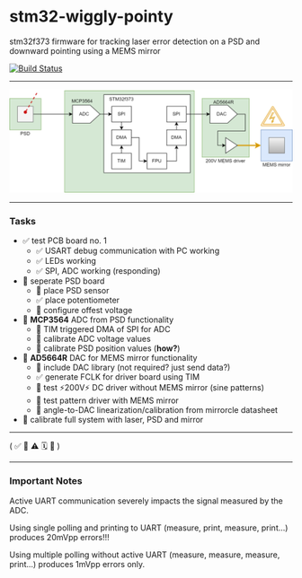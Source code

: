 # stm32-wiggly-pointy
stm32f373 firmware for tracking laser error detection on a PSD and downward pointing using a MEMS mirror

[![Build Status](https://jenkins.kaon.ch/buildStatus/icon?job=QSIT_MEMS_Firmware)](https://jenkins.kaon.ch/job/QSIT_MEMS_Firmware/)

---

![img/QSIT_MEMS_driver_loop.drawio.png](img/QSIT_MEMS_driver_loop.drawio.png)

---

### Tasks

- ✅ test PCB board no. 1
	+ ✅ USART debug communication with PC working
	+ ✅ LEDs working
	+ ✅ SPI, ADC working (responding)
- 🔄 seperate PSD board
	+ 🔄 place PSD sensor 
	+ ✅ place potentiometer
	+ 🔘 configure offest voltage
- 🔄 **MCP3564** ADC from PSD functionality
	+ 🔄 TIM triggered DMA of SPI for ADC
	+ 🔘 calibrate ADC voltage values
	+ 🔘 calibrate PSD position values (**how?**)
- 🔄 **AD5664R** DAC for MEMS mirror functionality
	+ 🔄 include DAC library (not required? just send data?)
	+ ✅ generate FCLK for driver board using TIM
	+ 🔘 test ⚡️200V⚡️ DC driver without MEMS mirror (sine patterns)
	+ 🔘 test pattern driver with MEMS mirror
	+ 🔘 angle-to-DAC linearization/calibration from mirrorcle datasheet
- 🔘 calibrate full system with laser, PSD and mirror

---

( ✅ 🔄 ⚠️ 🗓 🔘 )

--- 

### Important Notes

Active UART communication severely impacts the signal measured by the ADC.

Using single polling and printing to UART (measure, print, measure, print...) produces 20mVpp errors!!!

Using multiple polling without active UART (measure, measure, measure, print...) produces 1mVpp errors only.






